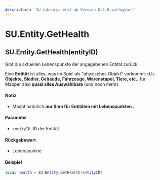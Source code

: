 ```yaml
---
description: 'SU Library: erst ab Version 0.2.0 verfügbar!'
---
```


# SU.Entity.GetHealth

## SU.Entity.GetHealth(entityID)

Gibt die aktuellen Lebenspunkte der angegebenen Entität zurück.

Eine **Entität** ist alles, was im Spiel als "physisches Objekt" vorkommt: d.h. **Objekte, Siedler, Gebäude, Fahrzeuge, Warenstapel, Tiere, etc.**, für Mapper also **quasi alles Auswählbare** (und noch mehr).

#### Notiz

* Macht natürlich **nur Sinn für Entitäten mit Lebenspunkten**...

#### Parameter

* `entityID`: ID der Entität

#### Rückgabewert

* Lebenspunkte

#### Beispiel

```lua
local health = SU.Entity.GetHealth(entityID)
```
